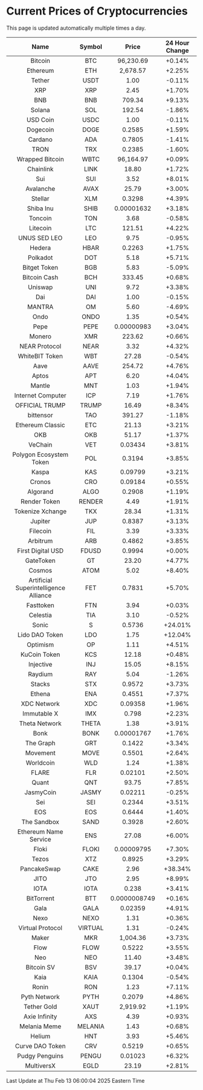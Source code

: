 # Current Prices of Cryptocurrencies
This page is updated automatically multiple times a day.

| Name | Symbol | Price | 24 Hour Change |
| :---: |:---:| :---: | :---: |
| Bitcoin | BTC | 96,230.69 | +0.14% |
| Ethereum | ETH | 2,678.57 | +2.25% |
| Tether | USDT | 1.00 | -0.11% |
| XRP | XRP | 2.45 | +1.70% |
| BNB | BNB | 709.34 | +9.13% |
| Solana | SOL | 192.54 | -1.86% |
| USD Coin | USDC | 1.00 | -0.11% |
| Dogecoin | DOGE | 0.2585 | +1.59% |
| Cardano | ADA | 0.7805 | -1.41% |
| TRON | TRX | 0.2385 | -1.60% |
| Wrapped Bitcoin | WBTC | 96,164.97 | +0.09% |
| Chainlink | LINK | 18.80 | +1.72% |
| Sui | SUI | 3.52 | +8.01% |
| Avalanche | AVAX | 25.79 | +3.00% |
| Stellar | XLM | 0.3298 | +4.39% |
| Shiba Inu | SHIB | 0.00001632 | +3.18% |
| Toncoin | TON | 3.68 | -0.58% |
| Litecoin | LTC | 121.51 | +4.22% |
| UNUS SED LEO | LEO | 9.75 | -0.95% |
| Hedera | HBAR | 0.2263 | +1.75% |
| Polkadot | DOT | 5.18 | +5.71% |
| Bitget Token | BGB | 5.83 | -5.09% |
| Bitcoin Cash | BCH | 333.45 | +0.68% |
| Uniswap | UNI | 9.72 | +3.38% |
| Dai | DAI | 1.00 | -0.15% |
| MANTRA | OM | 5.60 | -4.69% |
| Ondo | ONDO | 1.35 | +0.54% |
| Pepe | PEPE | 0.00000983 | +3.04% |
| Monero | XMR | 223.62 | +0.66% |
| NEAR Protocol | NEAR | 3.32 | +4.32% |
| WhiteBIT Token | WBT | 27.28 | -0.54% |
| Aave | AAVE | 254.72 | +4.76% |
| Aptos | APT | 6.20 | +4.04% |
| Mantle | MNT | 1.03 | +1.94% |
| Internet Computer | ICP | 7.19 | +1.76% |
| OFFICIAL TRUMP | TRUMP | 16.49 | +8.34% |
| bittensor | TAO | 391.27 | -1.18% |
| Ethereum Classic | ETC | 21.13 | +3.21% |
| OKB | OKB | 51.17 | +1.37% |
| VeChain | VET | 0.03434 | +3.81% |
| Polygon Ecosystem Token | POL | 0.3194 | +3.85% |
| Kaspa | KAS | 0.09799 | +3.21% |
| Cronos | CRO | 0.09184 | +0.55% |
| Algorand | ALGO | 0.2908 | +1.19% |
| Render Token | RENDER | 4.49 | +1.91% |
| Tokenize Xchange | TKX | 28.34 | +1.31% |
| Jupiter | JUP | 0.8387 | +3.13% |
| Filecoin | FIL | 3.39 | +3.33% |
| Arbitrum | ARB | 0.4862 | +3.85% |
| First Digital USD | FDUSD | 0.9994 | +0.00% |
| GateToken | GT | 23.20 | +4.77% |
| Cosmos | ATOM | 5.02 | +8.40% |
| Artificial Superintelligence Alliance | FET | 0.7831 | +5.70% |
| Fasttoken | FTN | 3.94 | +0.03% |
| Celestia | TIA | 3.10 | -0.52% |
| Sonic | S | 0.5736 | +24.01% |
| Lido DAO Token | LDO | 1.75 | +12.04% |
| Optimism | OP | 1.11 | +4.51% |
| KuCoin Token | KCS | 12.18 | +0.48% |
| Injective | INJ | 15.05 | +8.15% |
| Raydium | RAY | 5.04 | -1.26% |
| Stacks | STX | 0.9572 | +3.73% |
| Ethena | ENA | 0.4551 | +7.37% |
| XDC Network | XDC | 0.09358 | +1.96% |
| Immutable X | IMX | 0.798 | +2.23% |
| Theta Network | THETA | 1.38 | +3.91% |
| Bonk | BONK | 0.00001767 | +1.76% |
| The Graph | GRT | 0.1422 | +3.34% |
| Movement | MOVE | 0.5501 | +2.64% |
| Worldcoin | WLD | 1.24 | +1.38% |
| FLARE | FLR | 0.02101 | +2.50% |
| Quant | QNT | 93.75 | +7.85% |
| JasmyCoin | JASMY | 0.02211 | -0.25% |
| Sei | SEI | 0.2344 | +3.51% |
| EOS | EOS | 0.6444 | +1.40% |
| The Sandbox | SAND | 0.3928 | +2.60% |
| Ethereum Name Service | ENS | 27.08 | +6.00% |
| Floki | FLOKI | 0.00009795 | +7.30% |
| Tezos | XTZ | 0.8925 | +3.29% |
| PancakeSwap | CAKE | 2.96 | +38.34% |
| JITO | JTO | 2.95 | +8.99% |
| IOTA | IOTA | 0.238 | +3.41% |
| BitTorrent | BTT | 0.0000008749 | +0.16% |
| Gala | GALA | 0.02359 | +4.91% |
| Nexo | NEXO | 1.31 | +0.36% |
| Virtual Protocol | VIRTUAL | 1.31 | -0.24% |
| Maker | MKR | 1,004.36 | +3.73% |
| Flow | FLOW | 0.5222 | +3.55% |
| Neo | NEO | 11.40 | +3.48% |
| Bitcoin SV | BSV | 39.17 | +0.04% |
| Kaia | KAIA | 0.1304 | -0.54% |
| Ronin | RON | 1.23 | +7.11% |
| Pyth Network | PYTH | 0.2079 | +4.86% |
| Tether Gold | XAUT | 2,919.92 | +1.19% |
| Axie Infinity | AXS | 4.39 | +0.93% |
| Melania Meme | MELANIA | 1.43 | +0.68% |
| Helium | HNT | 3.93 | +5.46% |
| Curve DAO Token | CRV | 0.5219 | +0.65% |
| Pudgy Penguins | PENGU | 0.01023 | +6.32% |
| MultiversX | EGLD | 23.19 | +2.81% |

Last Update at Thu Feb 13 06:00:04 2025 Eastern Time